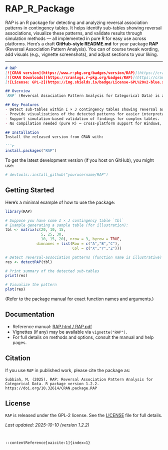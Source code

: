 # RAP_R_Package

RAP is an R package for detecting and analyzing reversal association patterns in contingency tables. It helps identify sub-tables showing reversal associations, visualize these patterns, and validate results through simulation methods — all implemented in pure R for easy use across platforms.
Here’s a draft **GitHub-style README.md** for your package **RAP** (Reversal Association Pattern Analysis). You can of course tweak wording, add visuals (e.g., vignette screenshots), and adjust sections to your liking.

---

````markdown
# RAP  
[![CRAN version](https://www.r-pkg.org/badges/version/RAP)](https://cran.r-project.org/package=RAP)  
[![CRAN Downloads](https://cranlogs.r-pkg.org/badges/RAP)](https://cran.r-project.org/package=RAP)  
[![License: GPL-2](https://img.shields.io/badge/License-GPL%20v2-blue.svg)](https://www.gnu.org/licenses/old-licenses/gpl-2.0.html)

## Overview  
`RAP` (Reversal Association Pattern Analysis for Categorical Data) is an R package that implements methods to detect *reversal associations* in contingency tables (i.e., sub-tables of I × J tables that exhibit reversal association patterns). It also provides visualization tools and simulation-based validation for more complex tables.

## Key Features  
- Detect sub-tables within I × J contingency tables showing reversal association patterns.  
- Provide visualizations of the detected patterns for easier interpretation.  
- Support simulation-based validation of findings for complex tables.  
- No compilation needed (pure R) — cross-platform support for Windows, macOS, Linux.  

## Installation  
Install the released version from CRAN with:

```r
install.packages("RAP")
````

To get the latest development version (if you host on GitHub), you might use:

```r
# devtools::install_github("yourusername/RAP")
```

## Getting Started

Here’s a minimal example of how to use the package:

```r
library(RAP)

# Suppose you have some I × J contingency table `tbl`
# Example generating a sample table (for illustration):
tbl <- matrix(c(20, 10, 15,
                5, 25, 30,
                10, 15, 20), nrow = 3, byrow = TRUE,
              dimnames = list(Row = c("A","B","C"),
                              Col = c("X","Y","Z")))

# Detect reversal-association patterns (function name is illustrative)
res <- detectRAP(tbl)

# Print summary of the detected sub-tables
print(res)

# Visualize the pattern 
plot(res)
```

(Refer to the package manual for exact function names and arguments.)

## Documentation

* Reference manual: [RAP.html / RAP.pdf](https://cran.r-project.org/web/packages/RAP/index.html)
* Vignettes (if any) may be available via `vignette("RAP")`.
* For full details on methods and options, consult the manual and help pages.

## Citation

If you use `RAP` in published work, please cite the package as:

```
Subbiah, M. (2025). RAP: Reversal Association Pattern Analysis for Categorical Data. R package version 1.2.2. https://doi.org/10.32614/CRAN.package.RAP
```


## License

`RAP` is released under the GPL-2 license.
See the [LICENSE](LICENSE) file for full details.



*Last updated: 2025-10-10 (version 1.2.2)*

```


::contentReference[oaicite:1]{index=1}
```
